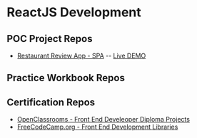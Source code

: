 # ReactJS Development

## POC Project Repos
* [Restaurant Review App - SPA](https://github.com/paulAlexSerban/ReactJS-Restaurant-Review-App) -- [Live DEMO](https://restaurant-review-app-react.netlify.app/)

## Practice Workbook Repos

## Certification Repos
* [OpenClassrooms - Front End Develeoper Diploma Projects](https://github.com/paulAlexSerban/OpenClassrooms-FrontEnd-Developer-Diploma-Projects)
* [FreeCodeCamp.org - Front End Development Libraries](https://)
